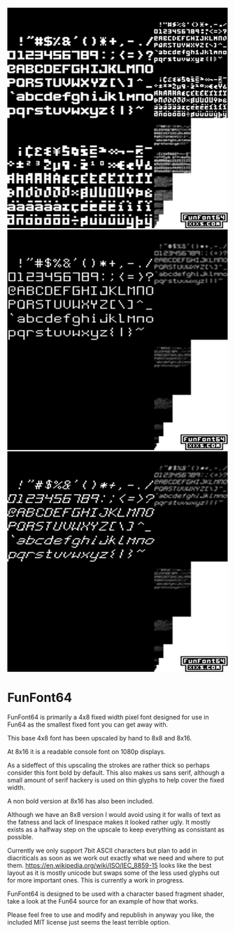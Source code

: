 
![FunFont64](https://github.com/xriss/fun64/blob/master/art/funfont64/funfont64_bold_mips.fat.png "FunFont64")
![FunFont64](https://github.com/xriss/fun64/blob/master/art/funfont64/funfont64_regular_mips.fat.png "FunFont64")
![FunFont64](https://github.com/xriss/fun64/blob/master/art/funfont64/funfont64_italic_mips.fat.png "FunFont64")

FunFont64
=========

FunFont64 is primarily a 4x8 fixed width pixel font designed for use in 
Fun64 as the smallest fixed font you can get away with.

This base 4x8 font has been upscaled by hand to 8x8 and 8x16.

At 8x16 it is a readable console font on 1080p displays.

As a sideffect of this upscaling the strokes are rather thick so 
perhaps consider this font bold by default. This also makes us sans 
serif, although a small amount of serif hackery is used on thin glyphs 
to help cover the fixed width.

A non bold version at 8x16 has also been included.

Although we have an 8x8 version I would avoid using it for walls of 
text as the fatness and lack of linespace makes it looked rather ugly. 
It mostly exists as a halfway step on the upscale to keep everything 
as consistant as possible.

Currently we only support 7bit ASCII characters but plan to add in 
diacriticals as soon as we work out exactly what we need and where to 
put them. https://en.wikipedia.org/wiki/ISO/IEC_8859-15 looks like the 
best layout as it is mostly unicode but swaps some of the less used 
glyphs out for more important ones. This is currently a work in 
progress.

FunFont64 is designed to be used with a character based fragment 
shader, take a look at the Fun64 source for an example of how that 
works.

Please feel free to use and modify and republish in anyway you like, the 
included MIT license just seems the least terrible option.
